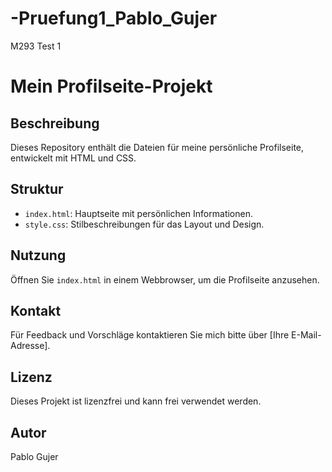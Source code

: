 # -Pruefung1_Pablo_Gujer
M293 Test 1

# Mein Profilseite-Projekt

## Beschreibung
Dieses Repository enthält die Dateien für meine persönliche Profilseite, entwickelt mit HTML und CSS.

## Struktur
- `index.html`: Hauptseite mit persönlichen Informationen.
- `style.css`: Stilbeschreibungen für das Layout und Design.

## Nutzung
Öffnen Sie `index.html` in einem Webbrowser, um die Profilseite anzusehen.

## Kontakt
Für Feedback und Vorschläge kontaktieren Sie mich bitte über [Ihre E-Mail-Adresse].

## Lizenz
Dieses Projekt ist lizenzfrei und kann frei verwendet werden.

## Autor
Pablo Gujer
